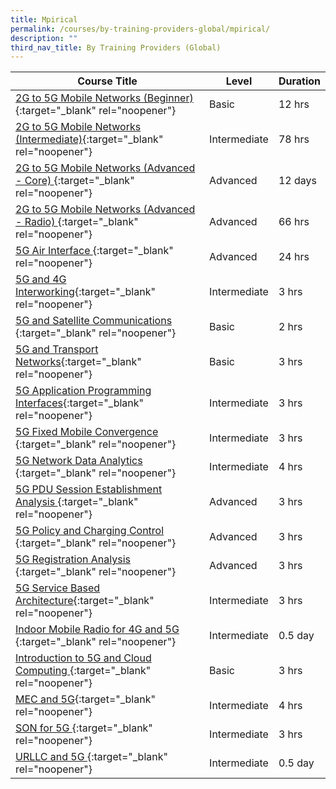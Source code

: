 ```yaml
---
title: Mpirical
permalink: /courses/by-training-providers-global/mpirical/
description: ""
third_nav_title: By Training Providers (Global)
---
```

|Course Title  | Level | Duration |
| - | - | - | 
|[2G to 5G Mobile Networks (Beginner) ](https://www.mpirical.com/courses/2g-to-6g-mobile-networks){:target="_blank" rel="noopener"} |Basic|12 hrs |
|[2G to 5G Mobile Networks (Intermediate)](https://www.mpirical.com/courses/2g-to-5g-mobile-networks-intermediate){:target="_blank" rel="noopener"} |Intermediate|78 hrs |
|[2G to 5G Mobile Networks (Advanced - Core) ](https://www.mpirical.com/courses/2g-to-5g-mobile-networks-advanced-core){:target="_blank" rel="noopener"} |Advanced|12 days |
|[2G to 5G Mobile Networks (Advanced - Radio) ](https://www.mpirical.com/courses/2g-to-5g-mobile-networks-advanced-radio){:target="_blank" rel="noopener"} |Advanced|66 hrs |
|[5G Air Interface ](https://www.mpirical.com/courses/5g-air-interface-updated-spring-2022){:target="_blank" rel="noopener"} |Advanced|24 hrs |
|[5G and 4G Interworking](https://www.mpirical.com/courses/5g-and-4g-interworking){:target="_blank" rel="noopener"} |Intermediate|3 hrs |
|[5G and Satellite Communications ](https://www.mpirical.com/courses/5g-and-satellite-communications){:target="_blank" rel="noopener"} |Basic|2 hrs |
|[5G and Transport Networks](https://www.mpirical.com/courses/5g-and-transport-networks){:target="_blank" rel="noopener"} |Basic|3 hrs |
|[5G Application Programming Interfaces](https://www.mpirical.com/courses/5g-application-programming-interfaces){:target="_blank" rel="noopener"} |Intermediate|3 hrs |
|[5G Fixed Mobile Convergence ](https://www.mpirical.com/courses/5g-fixed-mobile-convergence){:target="_blank" rel="noopener"} |Intermediate|3 hrs |
|[5G Network Data Analytics ](https:/https://www.mpirical.com/courses/5g-network-data-analytics/www.mpirical.com/courses/5g-use-cases){:target="_blank" rel="noopener"} |Intermediate|4 hrs |
|[5G PDU Session Establishment Analysis ](https://www.mpirical.com/courses/5g-pdu-session-establishment-analysis){:target="_blank" rel="noopener"} |Advanced|3 hrs |
|[5G Policy and Charging Control ](https://www.mpirical.com/courses/5g-policy-and-charging-control){:target="_blank" rel="noopener"} |Advanced|3 hrs |
|[5G Registration Analysis ](https://www.mpirical.com/courses/5g-registration-analysis){:target="_blank" rel="noopener"} |Advanced|3 hrs |
|[5G Service Based Architecture](https://www.mpirical.com/courses/5g-service-based-architecture){:target="_blank" rel="noopener"} |Intermediate|3 hrs |
|[Indoor Mobile Radio for 4G and 5G ](https://www.mpirical.com/courses/indoor-mobile-radio-for-4g-and-5g){:target="_blank" rel="noopener"} |Intermediate|0.5 day |
|[Introduction to 5G and Cloud Computing ](https://www.mpirical.com/courses/introduction-to-5g-and-cloud-computing){:target="_blank" rel="noopener"} |Basic|3 hrs |
|[MEC and 5G](https://www.mpirical.com/courses/mec-and-5g){:target="_blank" rel="noopener"} |Intermediate|4 hrs |
|[SON for 5G ](https://www.mpirical.com/courses/son-for-5g){:target="_blank" rel="noopener"} |Intermediate|3 hrs |
|[URLLC and 5G ](https://www.mpirical.com/courses/urllc-and-5g){:target="_blank" rel="noopener"} |Intermediate|0.5 day |

